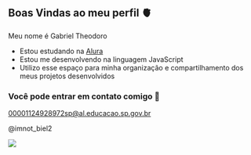 ## Boas Vindas ao meu perfil 🫀

Meu nome é Gabriel Theodoro

- Estou estudando na [Alura](https://www.alura.com.br)
- Estou me desenvolvendo na linguagem JavaScript
- Utilizo esse espaço para minha organização e compartilhamento dos meus projetos desenvolvidos

### Você pode entrar em contato comigo 📧

00001124928972sp@al.educacao.sp.gov.br

@imnot_biel2

![](https://tenor.com/pt-BR/view/naruto-gif-21541922)
